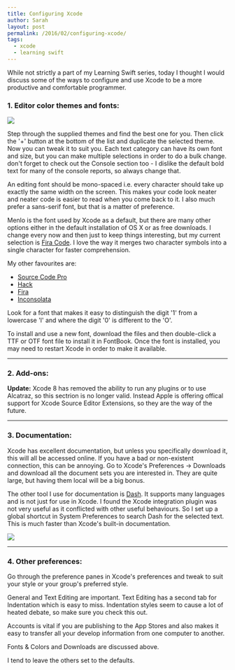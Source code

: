 ```yaml
---
title: Configuring Xcode
author: Sarah
layout: post
permalink: /2016/02/configuring-xcode/
tags:
  - xcode
  - learning swift
---
```

While not strictly a part of my Learning Swift series, today I thought I would discuss some of the ways to configure and use Xcode to be a more productive and comfortable programmer.

### 1. Editor color themes and fonts:

![][1]

Step through the supplied themes and find the best one for you. Then click the '+' button at the bottom of the list and duplicate the selected theme. Now you can tweak it to suit you. Each text category can have its own font and size, but you can make multiple selections in order to do a bulk change. don't forget to check out the Console section too - I dislike the default bold text for many of the console reports, so always change that.

An editing font should be mono-spaced i.e. every character should take up exactly the same width on the screen. This makes your code look neater and neater code is easier to read when you come back to it. I also much prefer a sans-serif font, but that is a matter of preference.

Menlo is the font used by Xcode as a default, but there are many other options either in the default installation of OS X or as free downloads. I change every now and then just to keep things interesting, but my current selection is [Fira Code][13]. I love the way it merges two character symbols into a single character for faster comprehension.

My other favourites are:

* [Source Code Pro][2]
* [Hack][3]
* [Fira][4]
* [Inconsolata][5]

Look for a font that makes it easy to distinguish the digit '1' from a lowercase 'l' and where the digit '0' is different to the 'O'.

To install and use a new font, download the files and then double-click a TTF or OTF font file to install it in FontBook. Once the font is installed, you may need to restart Xcode in order to make it available.

---

### 2. Add-ons:

**Update:** Xcode 8 has removed the ability to run any plugins or to use Alcatraz, so this sectrion is no longer valid. Instead Apple is offering offical support for Xcode Source Editor Extensions, so they are the way of the future.

---

### 3. Documentation:

Xcode has excellent documentation, but unless you specifically download it, this will all be accessed online. If you have a bad or non-existent connection, this can be annoying. Go to Xcode's Preferences -> Downloads and download all the document sets you are interested in. They are quite large, but having them local will be a big bonus.

The other tool I use for documentation is [Dash][11]. It supports many languages and is not just for use in Xcode. I found the Xcode integration plugin was not very useful as it conflicted with other useful behaviours. So I set up a global shortcut in System Preferences to search Dash for the selected text. This is much faster than Xcode's built-in documentation.

![][12]

---

### 4. Other preferences:

Go through the preference panes in Xcode's preferences and tweak to suit your style or your group's preferred style.

General and Text Editing are important. Text Editing has a second tab for Indentation which is easy to miss. Indentation styles seem to cause a lot of heated debate, so make sure you check this out.

Accounts is vital if you are publishing to the App Stores and also makes it easy to transfer all your develop information from one computer to another.

Fonts & Colors and Downloads are discussed above.

I tend to leave the  others set to the defaults.




[1]: /images/XcodeFontPrefs.png
[2]: https://github.com/adobe-fonts/source-code-pro
[3]: https://github.com/chrissimpkins/hack
[4]: https://github.com/mozilla/Fira
[5]: http://www.fontsquirrel.com/fonts/Inconsolata
[6]: http://alcatraz.io
[7]: /images/Alcatraz.png
[8]: /images/CocoaPods.png
[9]: /images/ColorSenseRainbow.png
[10]: https://cocoapods.org
[11]: https://kapeli.com/dash
[12]: /images/Dash.png
[13]: https://github.com/tonsky/FiraCode
